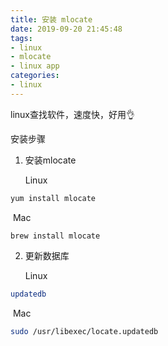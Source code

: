```yaml
---
title: 安装 mlocate
date: 2019-09-20 21:45:48
tags:
- linux
- mlocate
- linux app
categories:
- linux
---
```


linux查找软件，速度快，好用👌

安装步骤

1. 安装mlocate

   Linux 

```bash
yum install mlocate
```

​		Mac

```
brew install mlocate
```



2. 更新数据库

   Linux 

```bash
updatedb
```

​		Mac

```bash
sudo /usr/libexec/locate.updatedb 
```



